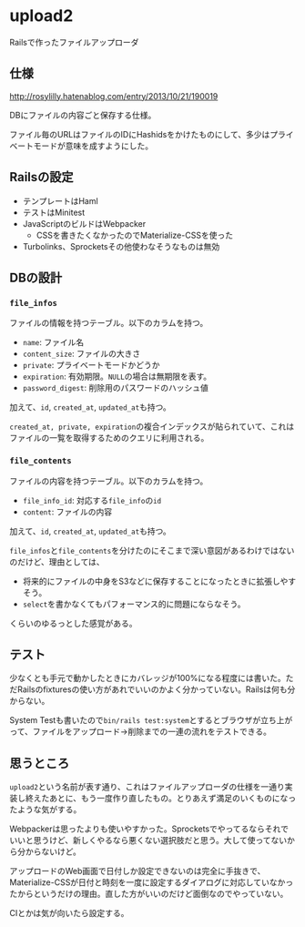 # upload2

Railsで作ったファイルアップローダ

## 仕様

<http://rosylilly.hatenablog.com/entry/2013/10/21/190019>

DBにファイルの内容ごと保存する仕様。

ファイル毎のURLはファイルのIDにHashidsをかけたものにして、多少はプライベートモードが意味を成すようにした。

## Railsの設定

- テンプレートはHaml
- テストはMinitest
- JavaScriptのビルドはWebpacker
  * CSSを書きたくなかったのでMaterialize-CSSを使った
- Turbolinks、Sprocketsその他使わなそうなものは無効

## DBの設計

### `file_infos`

ファイルの情報を持つテーブル。以下のカラムを持つ。

- `name`: ファイル名
- `content_size`: ファイルの大きさ
- `private`: プライベートモードかどうか
- `expiration`: 有効期限。`NULL`の場合は無期限を表す。
- `password_digest`: 削除用のパスワードのハッシュ値

加えて、`id`, `created_at`, `updated_at`も持つ。

`created_at, private, expiration`の複合インデックスが貼られていて、これはファイルの一覧を取得するためのクエリに利用される。

### `file_contents`

ファイルの内容を持つテーブル。以下のカラムを持つ。

- `file_info_id`: 対応する`file_info`の`id`
- `content`: ファイルの内容

加えて、`id`, `created_at`, `updated_at`も持つ。

`file_infos`と`file_contents`を分けたのにそこまで深い意図があるわけではないのだけど、理由としては、

  - 将来的にファイルの中身をS3などに保存することになったときに拡張しやすそう。
  - `select`を書かなくてもパフォーマンス的に問題にならなそう。

くらいのゆるっとした感覚がある。

## テスト

少なくとも手元で動かしたときにカバレッジが100%になる程度には書いた。ただRailsのfixturesの使い方があれでいいのかよく分かっていない。Railsは何も分からない。

System Testも書いたので`bin/rails test:system`とするとブラウザが立ち上がって、ファイルをアップロード→削除までの一連の流れをテストできる。

## 思うところ

`upload2`という名前が表す通り、これはファイルアップローダの仕様を一通り実装し終えたあとに、もう一度作り直したもの。とりあえず満足のいくものになったような気がする。

Webpackerは思ったよりも使いやすかった。Sprocketsでやってるならそれでいいと思うけど、新しくやるなら悪くない選択肢だと思う。大して使ってないから分からないけど。

アップロードのWeb画面で日付しか設定できないのは完全に手抜きで、Materialize-CSSが日付と時刻を一度に設定するダイアログに対応していなかったからというだけの理由。直した方がいいのだけど面倒なのでやっていない。

CIとかは気が向いたら設定する。
